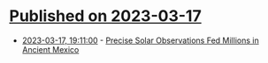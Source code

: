 # [Published on 2023-03-17](index.md)

* [2023-03-17, 19:11:00](https://soylentnews.org/article.pl?sid=23/03/16/1852214&from=rss) - [Precise Solar Observations Fed Millions in Ancient Mexico](https://soylentnews.org/article.pl?sid=23/03/16/1852214&from=rss)
